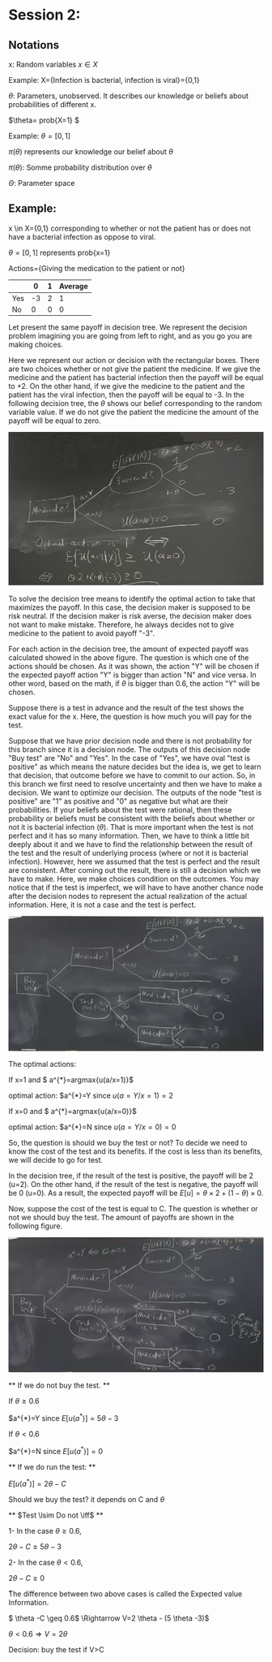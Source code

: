 # Session 2:

## Notations

x: Random variables     $x \in X$

Example: X={Infection is bacterial, infection is viral}={0,1}

$\theta$: Parameters, unobserved. It describes our knowledge or beliefs about probabilities of different x.

$\theta= prob{X=1} $

Example: $\theta=[0,1]$

$\pi(\theta)$ represents our knowledge our belief about $\theta$

$\pi(\theta)$: Somme probability distribution over $\theta$

$\Theta$: Parameter space


## Example:

x \in X={0,1} corresponding to whether or not the patient has or does not have a bacterial infection as oppose to viral.

 $\theta=[0,1]$  represents prob{x=1}
 
 Actions={Giving the medication to the patient or not}
 
 
 |               | 0             |      1       | Average      |
 | ------------- | ------------- |------------- |------------- |
 |       Yes     | -3            |2             |    1         |
 |       No      | 0             |0             |    0         |


Let present the same payoff in decision tree. We represent the decision problem imagining you are going from left to right, and as you go you are making choices.

Here we represent our action or decision with the rectangular boxes. There are two choices whether or not give the patient the medicine. If we give the medicine and the patient has bacterial infection then the payoff will be equal to +2. On the other hand, if we give the medicine to the patient and the patient has the viral infection, then the payoff will be equal to -3. In the following decision tree, the $\theta$ shows our belief corresponding to the random variable value. If we do not give the patient the medicine the amount of the payoff will be equal to zero.

![1](Picturs/pic_4.png)

To solve the decision tree means to identify the optimal action to take that maximizes the payoff. In this case, the decision maker is supposed to be risk neutral. If the decision maker is risk averse, the decision maker does not want to make mistake. Therefore, he always decides not to give medicine to the patient to avoid payoff "-3". 

 
For each action in the decision tree, the amount of expected payoff was calculated showed in the above figure. The question is which one of the actions should be chosen. As it was shown, the action "Y" will be chosen if the expected payoff action "Y" is bigger than action "N" and vice versa. In other word, based on the math, if $\theta$ is bigger than 0.6, the action "Y" will be chosen.


Suppose there is a test in advance and the result of the test shows the exact value for the x. Here, the question is how much you will pay for the test. 

Suppose that we have prior decision node and there is not probability for this branch since it is a decision node. The outputs of this decision node "Buy test" are "No" and "Yes". In the case of "Yes", we have oval "test is positive" as which means the nature decides but the idea is, we get to learn that decision, that outcome before we have to commit to our action. So, in this branch we first need to resolve uncertainty and then we have to make a decision. We want to optimize our decision. The outputs of the node "test is positive" are "1" as positive and "0" as negative but what are their probabilities. If your beliefs about the test were rational, then these probability or beliefs must be consistent with the beliefs about whether or not it is bacterial infection ($\theta$). That is more important when the test is not perfect and it has so many information. Then, we have to think a little bit deeply about it and we have to find the relationship between the result of the test and the result of underlying process (where or not it is bacterial infection).
However, here we assumed that the test is perfect and the result are consistent.
After coming out the result, there is still a decision which we have to make. Here, we make choices condition on the outcomes. You may notice that if the test is imperfect, we will have to have another chance node after the decision nodes to represent the actual realization of the actual information. Here, it is not a case and the test is perfect.


![5](Picturs/pic_5.png)


The optimal actions:

If x=1 and $ a^{*}=argmax{u(a/x=1)}$

optimal action: $a^{*}=Y   since  $u(a=Y/x=1)=2$

If x=0 and $ a^{*}=argmax{u(a/x=0)}$

optimal action: $a^{*}=N   since  $u(a=Y/x=0)=0$


So, the question is should we buy the test or not?
To decide we need to know the cost of the test and its benefits. If the cost is less than its benefits, we will decide to go for test.

In the decision tree, if the result of the test is positive, the payoff will be 2 (u=2). On the other hand, if the result of the test is negative, the payoff will be 0 (u=0). As a result, the expected payoff will be $E[u]=\theta \times 2+(1-\theta) \times 0$.

Now, suppose the cost of the test is equal to C. The question is whether or not we should buy the test. The amount of payoffs are shown in the following figure.

![6](Picturs/pic_6.png)

** If we do not buy the test. **

If $\theta 	\geq 0.6$

$a^{*}=Y   since  $E[u(a^{*})]=5 \theta -3$

If $\theta < 0.6$

$a^{*}=N   since  $E[u(a^{*})]=0$

** If we do run the test: **

$E[u(a^{*})]=2 \theta -C$

Should we buy the test? it depends on C and $\theta$

** $Test \lsim Do not     \iff$ **

1- In the case $\theta 	\geq 0.6$,

   $2 \theta -C \geq 5 \theta -3$ 
  
2- In the case $\theta < 0.6$,

$2 \theta -C \geq 0$


ٌThe difference between two above cases is called the Expected value Information.


$ \theta -C \geq 0.6$ \Rightarrow V=2 \theta - (5 \theta -3)$ 

$\theta < 0.6 \Rightarrow V=2 \theta$

Decision: buy the test if V>C


